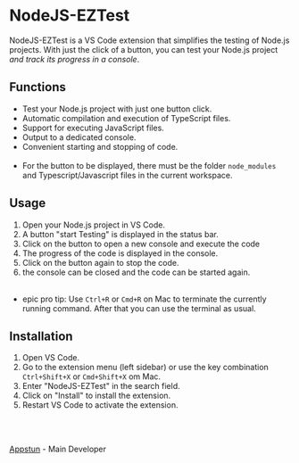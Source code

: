 # NodeJS-EZTest

NodeJS-EZTest is a VS Code extension that simplifies the testing of Node.js projects. With just the click of a button, you can test your Node.js project _and track its progress in a console_.

## Functions

- Test your Node.js project with just one button click.
- Automatic compilation and execution of TypeScript files.
- Support for executing JavaScript files.
- Output to a dedicated console.
- Convenient starting and stopping of code.
  <br><br>
- For the button to be displayed, there must be the folder `node_modules` and Typescript/Javascript files in the current workspace.

## Usage

1. Open your Node.js project in VS Code. <br>
2. A button "start Testing" is displayed in the status bar. <br>
3. Click on the button to open a new console and execute the code <br>
4. The progress of the code is displayed in the console. <br>
5. Click on the button again to stop the code. <br>
6. the console can be closed and the code can be started again. <br>
   <br>

- epic pro tip: Use `Ctrl+R` or `Cmd+R` on Mac to terminate the currently running command. After that you can use the terminal as usual.

## Installation

1. Open VS Code. <br>
2. Go to the extension menu (left sidebar) or use the key combination `Ctrl+Shift+X` or `Cmd+Shift+X` om Mac. <br>
3. Enter "NodeJS-EZTest" in the search field. <br>
4. Click on "Install" to install the extension. <br>
5. Restart VS Code to activate the extension. <br>

<br><br>

[Appstun](https://github.com/appstun) - Main Developer
